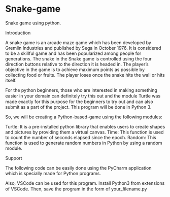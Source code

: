 # Snake-game
Snake game using python.

Introduction

A snake game is an arcade maze game which has been developed by Gremlin Industries and published by Sega in October 1976. It is considered to be a skillful game and has been popularized among people for generations. The snake in the Snake game is controlled using the four direction buttons relative to the direction it is headed in. The player’s objective in the game is to achieve maximum points as possible by collecting food or fruits. The player loses once the snake hits the wall or hits itself.

For the python beginners, those who are interested in making something easier in your domain can deﬁnitely try this out and the module Turtle was made exactly for this purpose for the beginners to try out and can also submit as a part of the project. This program will be done in Python 3.

So, we will be creating a Python-based-game using the following modules:

Turtle: It is a pre-installed python library that enables users to create shapes and pictures by providing them a virtual canvas.
Time: This function is used to count the number of seconds elapsed since the epoch.
Random: This function is used to generate random numbers in Python by using a random module.

Support

The following code can be easily done using the PyCharm application which is specially made for Python programs.

Also, VSCode can be used for this program. Install Python3 from extensions of VSCode. Then, save the program in the form of your_ﬁlename.py

